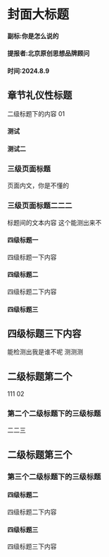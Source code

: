 # 封面大标题
#### 副标:你是怎么说的
#### 提报者:北京原创思想品牌顾问
#### 时间:2024.8.9
## 章节礼仪性标题
二级标题下的内容
01
#### 测试
#### 测试二
### 三级页面标题
页面内文，你是不懂的
### 三级页面标题二二二
标题间的文本内容
这个能测出来不
#### 四级标题一
四级标题一下内容
#### 四级标题二
四级标题二下内容
#### 四级标题三
四级标题三下内容
---
能检测出我是谁不呢
测测测
## 二级标题第二个
111
02
### 第二个二级标题下的三级标题
二二三
## 二级标题第三个
### 第三个二级标题下的三级标题
#### 四级标题二
四级标题二下内容
#### 四级标题三
四级标题三下内容